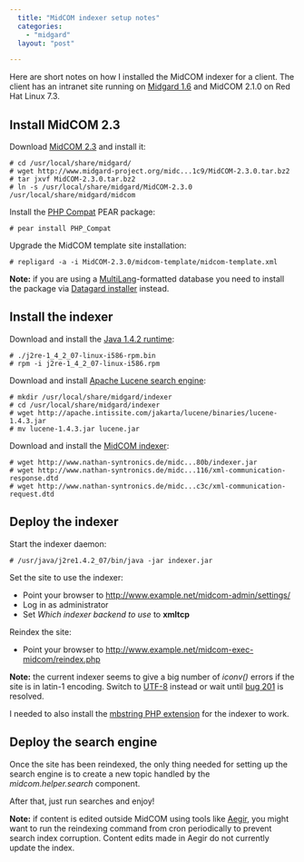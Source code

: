 ```yaml
---
  title: "MidCOM indexer setup notes"
  categories: 
    - "midgard"
  layout: "post"

---
```

Here are short notes on how I installed the MidCOM indexer for a client. The client has an intranet site running on [Midgard 1.6][4] and MidCOM 2.1.0 on Red Hat Linux 7.3.

## Install MidCOM 2.3

Download [MidCOM 2.3][1] and install it:

	# cd /usr/local/share/midgard/
	# wget http://www.midgard-project.org/midc...1c9/MidCOM-2.3.0.tar.bz2
	# tar jxvf MidCOM-2.3.0.tar.bz2
	# ln -s /usr/local/share/midgard/MidCOM-2.3.0 /usr/local/share/midgard/midcom

Install the [PHP Compat][3] PEAR package:

	# pear install PHP_Compat

Upgrade the MidCOM template site installation:

	# repligard -a -i MidCOM-2.3.0/midcom-template/midcom-template.xml

**Note:** if you are using a [MultiLang][5]-formatted database you need to install the package via [Datagard installer][6] instead.

## Install the indexer

Download and install the [Java 1.4.2 runtime][9]:

	# ./j2re-1_4_2_07-linux-i586-rpm.bin
	# rpm -i j2re-1_4_2_07-linux-i586.rpm

Download and install [Apache Lucene search engine][8]:

	# mkdir /usr/local/share/midgard/indexer
	# cd /usr/local/share/midgard/indexer
	# wget http://apache.intissite.com/jakarta/lucene/binaries/lucene-1.4.3.jar
	# mv lucene-1.4.3.jar lucene.jar

Download and install the [MidCOM indexer][7]:

	# wget http://www.nathan-syntronics.de/midc...80b/indexer.jar
	# wget http://www.nathan-syntronics.de/midc...116/xml-communication-response.dtd
	# wget http://www.nathan-syntronics.de/midc...c3c/xml-communication-request.dtd

## Deploy the indexer

Start the indexer daemon:

	# /usr/java/j2re1.4.2_07/bin/java -jar indexer.jar

Set the site to use the indexer:

- Point your browser to http://www.example.net/midcom-admin/settings/
- Log in as administrator
- Set _Which indexer backend to use_ to **xmltcp**

Reindex the site:

- Point your browser to http://www.example.net/midcom-exec-midcom/reindex.php

**Note:** the current indexer seems to give a big number of _iconv()_ errors if the site is in latin-1 encoding. Switch to [UTF-8][5] instead or wait until [bug 201][11] is resolved. 

I needed to also install the [mbstring PHP extension][10] for the indexer to work.

## Deploy the search engine

Once the site has been reindexed, the only thing needed for setting up the search engine is to create a new topic handled by the _midcom.helper.search_ component.

After that, just run searches and enjoy!

**Note:** if content is edited outside MidCOM using tools like [Aegir][12], you might want to run the reindexing command from cron periodically to prevent search index corruption. Content edits made in Aegir do not currently update the index.

[1]: http://www.midgard-project.org/projects/midcom/download/2.3.html
[2]: http://www.kaffe.org/ftp/pub/kaffe/binaries/linux/
[3]: http://pear.php.net/package/PHP_Compat
[4]: http://www.midgard-project.org/
[5]: http://www.midgard-project.org/documentation/concepts/i18n/
[6]: http://www.midgard-project.org/documentation/installation/additional-packages.html
[7]: http://www.nathan-syntronics.de/midgard/midcom/midcom-2_4/the-midcom-indexer.html
[8]: http://www.apache.org/dyn/closer.cgi/jakarta/lucene/binaries/
[9]: http://java.sun.com/j2se/1.4.2/download.html
[10]: http://fi2.php.net/manual/en/ref.mbstring.php
[11]: http://midcom.tigris.org/issues/show_bug.cgi?id=201
[12]: http://www.midgard-project.org/projects/aegir/